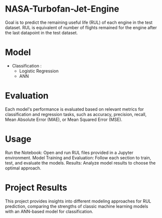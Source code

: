 # NASA-Turbofan-Jet-Engine
Goal is to predict the remaining useful life (RUL) of each engine in the test dataset. RUL is equivalent of number of flights remained for the engine after the last datapoint in the test dataset.
# Model 
- Classification :
  * Logistic Regression
  * ANN

# Evaluation
Each model's performance is evaluated based on relevant metrics for classification and regression tasks, such as accuracy, precision, recall, Mean Absolute Error (MAE), or Mean Squared Error (MSE).

# Usage

Run the Notebook: Open and run RUL files provided in a Jupyter environment.
Model Training and Evaluation: Follow each section to train, test, and evaluate the models.
Results: Analyze model results to choose the optimal approach.
# Project Results

This project provides insights into different modeling approaches for RUL prediction, comparing the strengths of classic machine learning models with an ANN-based model for classification.
